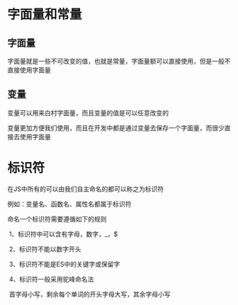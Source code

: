 # 字面量和常量

## 字面量

字面量就是一些不可改变的值，也就是常量，字面量额可以直接使用，但是一般不直接使用字面量

## 变量

变量可以用来白村字面量，而且变量的值是可以任意改变的

变量更加方便我们使用，而且在开发中都是通过变量去保存一个字面量，而很少直接去使用字面量

# 标识符

在JS中所有的可以由我们自主命名的都可以称之为标识符

例如：变量名、函数名、属性名都属于标识符

命名一个标识符需要遵循如下的规则

​		1、标识符中可以含有字母，数字，_，$

​		2、标识符不能以数字开头

​		3、标识符不能是ES中的关键字或保留字

​		4、标识符一般采用驼峰命名法

​						首字母小写，剩余每个单词的开头字母大写，其余字母小写




